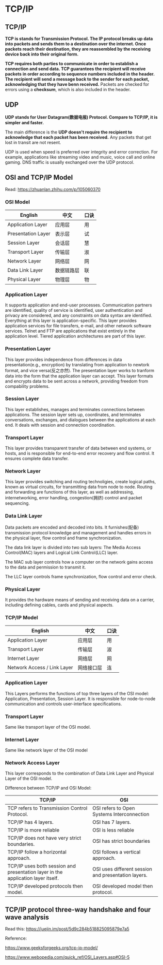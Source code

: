 # TCP/IP

## TCP/IP 

**TCP is stands for Transmission Protocol. The IP protocol breaks up data into packets and sends them to a destination over the internet. Once packets reach their destination, they are reassembled by the receiving device back into their original form.**

**TCP requires both parties to communicate in order to establish a connection and send data. TCP guarantees the recipient will receive packets in order according to sequence numbers included in the header.
The recipient will send a message back to the sender for each packet, acknowledging that they have benn received.** Packets are checked for errors using a **checksum**, which is also included in the header.

## UDP

**UDP stands for User Datagram(数据电报) Protocol. Compare to TCP/IP, it is simpler and faster.** 

The main difference is the **UDP doesn't require the recipient to acknowledge that each packet has been received.** Any packets that get lost in transit are not resent. 

UDP is used when speed is preferred over integrity and error correction. For example, applications like streaming video and music, voice call and online gaming. DNS traffic is usually exchanged over the UDP protocol.


## OSI and TCP/IP Model

Read: https://zhuanlan.zhihu.com/p/105060370

### OSI Model

| English  	| 中文     	 | 口诀	|
|--------------------	|------------	|----	|
| Application Layer  	| 应用层     	| 用 	|
| Presentation Layer 	| 表示层     	| 试 	|
| Session Layer      	| 会话层     	| 慧 	|
| Transport Layer    	| 传输层     	| 淑 	|
| Network Layer      	| 网络层     	| 网 	|
| Data Link Layer    	| 数据链路层 	 | 联 	|
| Physical Layer     	| 物理层     	| 物 	|

### Application Layer

It supports application and end-user processes. Communication partners are identified, quality of service is identified, user authentication and privacy are considered, and any constraints on data syntax are identified. Everything at this layer is application-specific. This layer provides application services for file transfers, e-mail, and other network software services. Telnet and FTP are applications that exist entirely in the application level. Tiered application architectures are part of this layer.

### Presentation Layer

This layer provides independence from differences in data presentation(e.g., encryption) by translating from application to newtork format, and vice versa(反之亦然). The presentation layer works to tranform data into the form that the application layer can accept. This layer formats and encrypts data to be sent across a network, providing freedom from compability problems. 

### Session Layer

This layer establishes, manages and terminates connections between applications. The session layer sets up, coordinates, and terminates conversations, exchanges, and dialogues between the applications at each end. It deals with session and connection coordination.

### Transport Layer

This layer provides transparent transfer of data between end systems, or hosts, and is responsible for end-to-end error recovery and flow control. It ensures complete data transfer.

### Network Layer

This layer provides switching and routing technoligies, create logical paths, known as virtual circuits, for transmitting data from node to node. Routing and forwarding are functions of this layer, as well as addressing, internetworking, error handling, congestion(拥挤) control and packet sequencing. 

### Data Link Layer

Data packets are encoded and decoded into bits. It furnishes(配备) transmission protocol knowledge and management and handles errors in the physical layer, flow control and frame synchronization. 

The data link layer is divided into two sub layers: The Media Access Control(MAC) layers and Logical Link Control(LLC) layer. 

The MAC sub layer controls how a computer on the network gains access to the data and permission to transmit it. 

The LLC layer controls frame synchronization, flow control and error check. 

### Physical Layer

It provides the hardware means of sending and receiving data on a carrier, including defining cables, cards and physical aspects. 

### TCP/IP Model

| English  	| 中文     	 | 口诀	|
|--------------------	|------------	|----	|
| Application Layer  	| 应用层     	| 用 	|
| Transport Layer    	| 传输层     	| 淑 	|
| Internet Layer      	| 网络层     	| 网 	|
| Network Access / Link Layer    	| 网络接口层 	 | 连 	|


### Application Layer

This Layers performs the functions of top three layers of the OSI model: Application, Presentation, Session Layer. It is responsible for node-to-node communication and controls user-interface specifications. 

### Transport Layer

Same like transport layer of the OSI model.

### Internet Layer

Same like network layer of the OSI model

### Network Access Layer

This layer corresponds to the combination of Data Link Layer and Physical Layer of the OSI model.


Difference between TCP/IP and OSI Model:

| TCP/IP                                                                           | OSI                                                 |
|----------------------------------------------------------------------------------|-----------------------------------------------------|
| TCP refers to Transmission Control Protocol.                                     | OSI refers to Open Systems Interconnection          |
| TCP/IP has 4 layers.                                                             | OSI has 7 layers.                                   |
| TCP/IP is more reliable                                                          | OSI is less reliable                                |
| TCP/IP does not have very strict boundaries.                                     | OSI has strict boundaries                           |
| TCP/IP follow a horizontal approach.                                             | OSI follows a vertical approach.                    |
| TCP/IP uses both session and presentation layer in the application layer itself. | OSI uses different session and presentation layers. |
| TCP/IP developed protocols then model.                                           | OSI developed model then protocol.                  |


## TCP/IP protocol three-way handshake and four wave analysis

Read this: https://juejin.im/post/5d9c284b518825095879e7a5

Reference:

https://www.geeksforgeeks.org/tcp-ip-model/

https://www.webopedia.com/quick_ref/OSI_Layers.asp#OSI-5